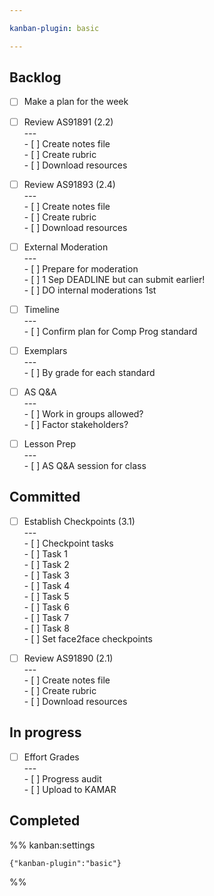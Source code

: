 ```yaml
---

kanban-plugin: basic

---
```


## Backlog

- [ ] Make a plan for the week
- [ ] Review AS91891 (2.2)<br>---<br>- [ ] Create notes file<br>- [ ] Create rubric<br>- [ ] Download resources
- [ ] Review AS91893 (2.4)<br>---<br>- [ ] Create notes file<br>- [ ] Create rubric<br>- [ ] Download resources
- [ ] External Moderation<br>---<br>- [ ] Prepare for moderation<br>- [ ] 1 Sep DEADLINE but can submit earlier!<br>- [ ] DO internal moderations 1st
- [ ] Timeline<br>---<br>- [ ] Confirm plan for Comp Prog standard
- [ ] Exemplars<br>---<br>- [ ] By grade for each standard
- [ ] AS Q&A<br>---<br>- [ ] Work in groups allowed?<br>- [ ] Factor stakeholders?
- [ ] Lesson Prep<br>---<br>- [ ] AS Q&A session for class


## Committed

- [ ] Establish Checkpoints (3.1)<br>---<br>- [ ] Checkpoint tasks<br>- [ ] Task 1<br>- [ ] Task 2<br>- [ ] Task 3<br>- [ ] Task 4<br>- [ ] Task 5<br>- [ ] Task 6<br>- [ ] Task 7<br>- [ ] Task 8<br>- [ ] Set face2face checkpoints
- [ ] Review AS91890 (2.1)<br>---<br>- [ ] Create notes file<br>- [ ] Create rubric<br>- [ ] Download resources


## In progress

- [ ] Effort Grades<br>---<br>- [ ] Progress audit<br>- [ ] Upload to KAMAR


## Completed





%% kanban:settings
```
{"kanban-plugin":"basic"}
```
%%